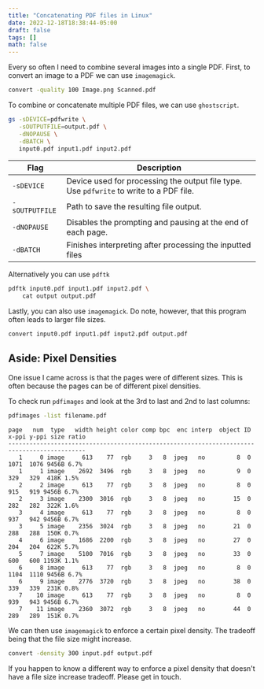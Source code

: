 ```yaml
---
title: "Concatenating PDF files in Linux"
date: 2022-12-18T18:38:44-05:00
draft: false
tags: []
math: false
---
```


Every so often I need to combine several images into a single PDF. First, to convert an image to a PDF we can use `imagemagick`.

```bash
convert -quality 100 Image.png Scanned.pdf
```

To combine or concatenate multiple PDF files, we can use `ghostscript`.

```bash
gs -sDEVICE=pdfwrite \
   -sOUTPUTFILE=output.pdf \
   -dNOPAUSE \
   -dBATCH \
   input0.pdf input1.pdf input2.pdf
```

| Flag           | Description                                                  |
| -------------- | ------------------------------------------------------------ |
| `-sDEVICE`     | Device used for processing the output file type. Use `pdfwrite` to write to a PDF file. |
| `-sOUTPUTFILE` | Path to save the resulting file output.                      |
| `-dNOPAUSE`    | Disables the prompting and pausing at the end of each page.  |
| `-dBATCH`      | Finishes interpreting after processing the inputted files    |

Alternatively you can use `pdftk`

```bash
pdftk input0.pdf input1.pdf input2.pdf \
	cat output output.pdf
```

Lastly, you can also use `imagemagick`. Do note, however, that this program often leads to larger file sizes.

```bash
convert input0.pdf input1.pdf input2.pdf output.pdf
```

## Aside: Pixel Densities

One issue I came across is that the pages were of different sizes. This is often because the pages can be of different pixel densities.

To check run `pdfimages` and look at the 3rd to last and 2nd to last columns:

```bash
pdfimages -list filename.pdf 
```

```
page   num  type   width height color comp bpc  enc interp  object ID x-ppi y-ppi size ratio
--------------------------------------------------------------------------------------------
   1     0 image     613    77  rgb     3   8  jpeg   no         8  0  1071  1076 9456B 6.7%
   1     1 image    2692  3496  rgb     3   8  jpeg   no         9  0   329   329  418K 1.5%
   2     2 image     613    77  rgb     3   8  jpeg   no         8  0   915   919 9456B 6.7%
   2     3 image    2300  3016  rgb     3   8  jpeg   no        15  0   282   282  322K 1.6%
   3     4 image     613    77  rgb     3   8  jpeg   no         8  0   937   942 9456B 6.7%
   3     5 image    2356  3024  rgb     3   8  jpeg   no        21  0   288   288  150K 0.7%
   4     6 image    1686  2200  rgb     3   8  jpeg   no        27  0   204   204  622K 5.7%
   5     7 image    5100  7016  rgb     3   8  jpeg   no        33  0   600   600 1193K 1.1%
   6     8 image     613    77  rgb     3   8  jpeg   no         8  0  1104  1110 9456B 6.7%
   6     9 image    2776  3720  rgb     3   8  jpeg   no        38  0   339   339  231K 0.8%
   7    10 image     613    77  rgb     3   8  jpeg   no         8  0   939   943 9456B 6.7%
   7    11 image    2360  3072  rgb     3   8  jpeg   no        44  0   289   289  151K 0.7%
```

We can then use `imagemagick` to enforce a certain pixel density. The tradeoff being that the file size might increase.

```bash
convert -density 300 input.pdf output.pdf
```

If you happen to know a different way to enforce a pixel density that doesn't have a file size increase tradeoff. Please get in touch.
